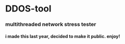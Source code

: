 # DDOS-tool

### multithreaded network stress tester
#### i made this last year, decided to make it public. enjoy!
